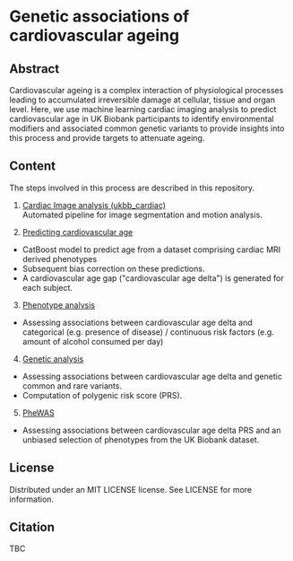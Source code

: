 # Genetic associations of cardiovascular ageing

## Abstract
Cardiovascular ageing is a complex interaction of physiological processes leading to accumulated irreversible damage at cellular, tissue and organ level. Here, we use machine learning cardiac imaging analysis to predict cardiovascular age in UK Biobank participants to identify environmental modifiers and associated common genetic variants to provide insights into this process and provide targets to attenuate ageing. 

## Content

The steps involved in this process are described in this repository.

1. [Cardiac Image analysis (ukbb_cardiac)](https://github.com/baiwenjia/ukbb_cardiac)   
Automated pipeline for image segmentation and motion analysis.

2. [Predicting cardiovascular age](https://github.com/ImperialCollegeLondon/cardiovascular_ageing/tree/main/predicting%20cardiac%20age)
- CatBoost model to predict age from a dataset comprising cardiac MRI derived phenotypes
- Subsequent bias correction on these predictions. 
- A cardiovascular age gap ("cardiovascular age delta") is generated for each subject. 

3. [Phenotype analysis](https://github.com/ImperialCollegeLondon/cardiovascular_ageing/tree/main/phenotype%20analysis)
- Assessing associations between cardiovascular age delta and categorical (e.g. presence of disease) / continuous risk factors (e.g. amount of alcohol consumed per day) 

4. [Genetic analysis](https://github.com/ImperialCollegeLondon/cardiovascular_ageing/tree/main/genetic%20analysis) 
- Assessing associations between cardiovascular age delta and genetic common and rare variants. 
- Computation of polygenic risk score (PRS). 

5. [PheWAS](https://github.com/ImperialCollegeLondon/cardiovascular_ageing/tree/main/PheWAS)
- Assessing associations between cardiovascular age delta PRS and an unbiased selection of phenotypes from the UK Biobank dataset. 

## License
Distributed under an MIT LICENSE license. See LICENSE for more information.

## Citation
TBC

